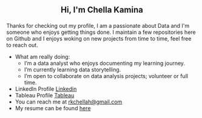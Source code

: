 ## <p align="center"> Hi, I'm Chella Kamina</p>

Thanks for checking out my profile, I am a passionate about Data and I'm someone who enjoys getting things done. I maintain a few repositories here on Github and I enjoys woking on new projects from time to time, feel free to reach out.

 - What am really doing: 
   - I’m a data analyst who enjoys documenting my learning journey.
   - I’m currently learning data storytelling. 
   - I’m open to collaborate on data analysis projects; volunteer or full time.
- LinkedIn Profile [Linkedin](https://linkedin.com/in/rkchellah)
- Tableau Profile [Tableau](https://public.tableau.com/app/profile/chella.kamina/vizzes)
- You can reach me at rkchellah@gmail.com
- My resume can be found [here](https://docs.google.com/document/d/1f1QgtAD2Z2yXqUFFOB4MP8Bl9freCv66/edit)

<!--## Hi👋



👋 Hi, I’m Chella Kamina. <br>
👀 I’m a data analyst who enjoys documenting my learning journey.<br>
🌱 I’m currently learning data storytelling.<br>
👯 I’m open to collaborate on data analysis projects; volunteer or otherwise.
-->

<!--
**rkchellah/rkchellah** is a ✨ _special_ ✨ repository because its `README.md` (this file) appears on your GitHub profile.

Here are some ideas to get you started:

- 🔭 I’m currently working on ...
- 🌱 I’m currently learning ...
- 👯 I’m looking to collaborate on ...
- 🤔 I’m looking for help with ...
- 💬 Ask me about ...
- 📫 How to reach me: ...
- 😄 Pronouns: ...
- ⚡ Fun fact: ...
-->
